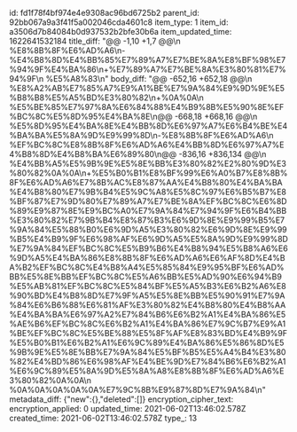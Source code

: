 id: fd1f78f4bf974e4e9308ac96bd6725b2
parent_id: 92bb067a9a3f41f5a002046cda4601c8
item_type: 1
item_id: a3506d7b84084b0d937532b2bfe30b6a
item_updated_time: 1622641532184
title_diff: "@@ -1,10 +1,7 @@\\n %E8%8B%8F%E6%AD%A6\\n-%E4%B8%8D%E4%BB%85%E7%89%A7%E7%BE%8A%E8%BF%98%E7%94%9F%E4%BA%86\\n+%E7%89%A7%E7%BE%8A%E3%80%81%E7%94%9F\\n %E5%A8%83\\n"
body_diff: "@@ -652,16 +652,18 @@\\n %E8%A2%AB%E7%85%A7%E9%A1%BE%E7%9A%84%E9%9D%9E%E5%B8%B8%E5%A5%BD%E3%80%82\\n+%0A%0A\\n %E5%BE%85%E7%97%8A%E6%84%88%E4%B9%8B%E5%90%8E%EF%BC%8C%E5%8D%95%E4%BA%8E\\n@@ -668,18 +668,16 @@\\n %E5%8D%95%E4%BA%8E%E4%BB%8D%E6%97%A7%E6%B4%BE%E4%BA%BA%E5%8A%9D%E9%99%8D\\n-%E8%8B%8F%E6%AD%A6\\n %EF%BC%8C%E8%8B%8F%E6%AD%A6%E4%BB%8D%E6%97%A7%E4%B8%8D%E4%B8%BA%E6%89%80\\n@@ -836,16 +836,134 @@\\n %E4%BB%A5%E5%9B%9E%E5%8E%BB%E3%80%82%E2%80%9D%E3%80%82%0A%0A\\n+%E5%B0%B1%E8%BF%99%E6%A0%B7%E8%8B%8F%E6%AD%A6%E7%8B%AC%E8%87%AA%E4%B8%80%E4%BA%BA%E4%B8%80%E7%9B%B4%E5%9C%A8%E5%8C%97%E6%B5%B7%E8%BF%87%E7%9D%80%E7%89%A7%E7%BE%8A%EF%BC%8C%E6%8D%89%E9%87%8E%E9%BC%A0%E7%9A%84%E7%94%9F%E6%B4%BB%E3%80%82%E7%9B%B4%E8%87%B3%E6%9D%8E%E9%99%B5%E7%9A%84%E5%88%B0%E6%9D%A5%E3%80%82%E6%9D%8E%E9%99%B5%E4%B9%9F%E6%98%AF%E6%9D%A5%E5%8A%9D%E9%99%8D%E7%9A%84%EF%BC%8C%E5%B9%B6%E4%B8%94%E5%B8%A6%E6%9D%A5%E4%BA%86%E8%8B%8F%E6%AD%A6%E6%AF%8D%E4%BA%B2%EF%BC%8C%E4%B8%A4%E5%85%84%E9%95%BF%E6%AD%BB%E5%8E%BB%EF%BC%8C%E5%A6%BB%E5%AD%90%E6%94%B9%E5%AB%81%EF%BC%8C%E5%84%BF%E5%A5%B3%E6%B2%A6%E8%90%BD%E4%B8%8D%E7%9F%A5%E5%8E%BB%E5%90%91%E7%9A%84%E6%B6%88%E6%81%AF%E3%80%82%E4%B8%80%E4%B8%AA%E4%BA%BA%E6%97%A2%E7%84%B6%E6%B2%A1%E4%BA%86%E5%AE%B6%EF%BC%8C%E6%B2%A1%E4%BA%86%E7%9C%B7%E9%A1%BE%EF%BC%8C%E5%BE%88%E5%8F%AF%E8%83%BD%E4%B9%9F%E5%B0%B1%E6%B2%A1%E6%9C%89%E4%BA%86%E5%86%8D%E5%9B%9E%E5%8E%BB%E7%9A%84%E5%BF%B5%E5%A4%B4%E3%80%82%E4%BD%86%E6%98%AF%E4%BE%9D%E7%84%B6%E6%B2%A1%E6%9C%89%E5%8A%9D%E5%8A%A8%E8%8B%8F%E6%AD%A6%E3%80%82%0A%0A\\n %0A%0A%0A%0A%0A%E7%9C%8B%E9%87%8D%E7%9A%84\\n"
metadata_diff: {"new":{},"deleted":[]}
encryption_cipher_text: 
encryption_applied: 0
updated_time: 2021-06-02T13:46:02.578Z
created_time: 2021-06-02T13:46:02.578Z
type_: 13